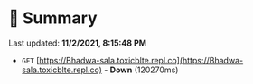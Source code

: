 # 📖 Summary
Last updated: **11/2/2021, 8:15:48 PM**

- `GET` [https://Bhadwa-sala.toxicblte.repl.co](https://Bhadwa-sala.toxicblte.repl.co) - **Down** (120270ms)
